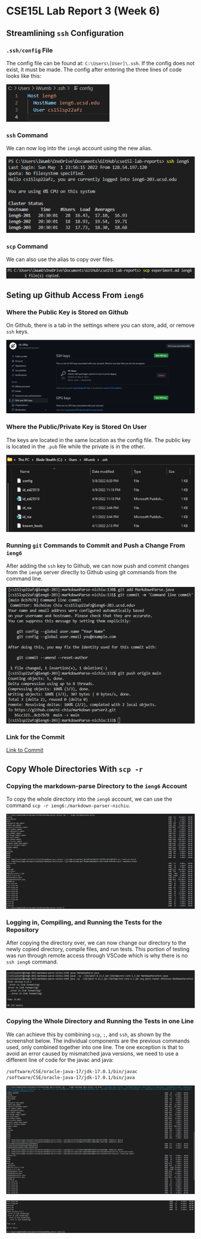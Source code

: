 # CSE15L Lab Report 3 (Week 6)

## Streamlining `ssh` Configuration

### `.ssh/config` File
The config file can be found at: `C:\Users\[User]\.ssh`. If the config does not exist, it must be made. The config after entering the three lines of code looks like this:

![configFile](images\configFile.png)

### `ssh` Command 
We can now log into the `ieng6` account using the new alias.

![sshCommand](images\sshCommand.png)

### `scp` Command
We can also use the alias to copy over files.

![scpCommand](images\scpCommand.png)

## Seting up Github Access From `ieng6`

### Where the Public Key is Stored on Github
On Github, there is a tab in the settings where you can store, add, or remove
`ssh` keys. 

![publicKeyGithub](images\publicKeyGithub.png)

### Where the Public/Private Key is Stored On User
The keys are located in the same location as the config file. The public key
is located in the `.pub` file while the private is in the other. 

![publicPrivateKeyUser](images\publicPrivateKeyUser.png)

### Running `git` Commands to Commit and Push a Change From `ieng6`
After adding the `ssh` key to Github, we can now push and commit changes from
the `ieng6` server directly to Github using git commands from the command line. 

![commandLineCommit](images\commandLineCommit.png)

### Link for the Commit
[Link to Commit](https://github.com/ni-chiu/markdown-parser2/commit/8cb7b78adc035e7dc28b680cab650e853bd8d26f)

## Copy Whole Directories With `scp -r`

### Copying the markdown-parse Directory to the `ieng6` Account
To copy the whole directory into the `ieng6` account, we can use the command 
`scp -r ieng6:/markdown-parser-nichiu`.

![copyingWholeDirectory](images\copyingWholeDirectory.png)

### Logging in, Compiling, and Running the Tests for the Repository
After copying the directory over, we can now change our directory to the newly copied
directory, compile files, and run tests. This portion of testing was run through 
remote access through VSCode which is why there is no `ssh ieng6` command. 

![remoteTesting](images\remoteTesting.png)

### Copying the Whole Directory and Running the Tests in one Line 

We can achieve this by combining `scp`, `;`, and `ssh`, as shown by the screenshot below. 
The individual components are the previous commands used, only combined together into one line.
The one exception is that to avoid an error caused by mismatched java versions, we need to use 
a different line of code for the javac and java: 

```
/software/CSE/oracle-java-17/jdk-17.0.1/bin/javac
/software/CSE/oracle-java-17/jdk-17.0.1/bin/java
```
![oneLine1](images\oneLine1.png)

![oneLine2](images\oneLine2.png)
